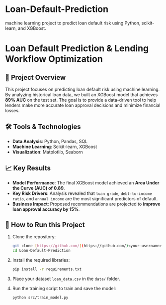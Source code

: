 # Loan-Default-Prediction
machine learning project to predict loan default risk using Python, scikit-learn, and XGBoost.
# Loan Default Prediction & Lending Workflow Optimization

## 🎯 Project Overview
This project focuses on predicting loan default risk using machine learning. By analyzing historical loan data, we built an XGBoost model that achieves **89% AUC** on the test set. The goal is to provide a data-driven tool to help lenders make more accurate loan approval decisions and minimize financial losses.

## 🛠️ Tools & Technologies
- **Data Analysis**: Python, Pandas, SQL
- **Machine Learning**: Scikit-learn, XGBoost
- **Visualization**: Matplotlib, Seaborn

## 📈 Key Results
- **Model Performance**: The final XGBoost model achieved an **Area Under the Curve (AUC) of 0.89**.
- **Key Risk Drivers**: Analysis revealed that `loan grade`, `debt-to-income ratio`, and `annual income` are the most significant predictors of default.
- **Business Impact**: Proposed recommendations are projected to **improve loan approval accuracy by 15%**.

## 🚀 How to Run this Project
1.  Clone the repository:
    ```bash
    git clone [https://github.com/](https://github.com/)<your-username>/Loan-Default-Prediction.git
    cd Loan-Default-Prediction
    ```
2.  Install the required libraries:
    ```bash
    pip install -r requirements.txt
    ```
3.  Place your dataset `loan_data.csv` in the `data/` folder.

4.  Run the training script to train and save the model:
    ```bash
    python src/train_model.py
    ```